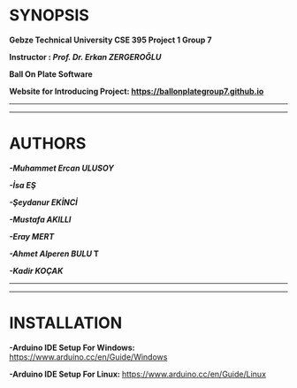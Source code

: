# SYNOPSIS

<b> Gebze Technical University CSE 395 Project 1 Group 7 </b>

<b> Instructor : <i> Prof. Dr. Erkan ZERGEROĞLU </i> </b>

<b> Ball On Plate Software </b>

<b> Website for Introducing Project: https://ballonplategroup7.github.io </b>

-------------------
-------------------


# AUTHORS
<b><i> 
-Muhammet Ercan ULUSOY </i></b>

<b><i> 
-İsa EŞ </i></b>

<b> <i>
-Şeydanur EKİNCİ </i></b>

<b> <i>
-Mustafa AKILLI </i></b>

<b> <i>
-Eray MERT </i></b>

<b> <i>
-Ahmet Alperen BULU </i>T</b>

<b> <i>
-Kadir KOÇAK </i></b>



-------------------
-------------------


# INSTALLATION

<b> -Arduino IDE Setup For Windows: </b> https://www.arduino.cc/en/Guide/Windows

<b> -Arduino IDE Setup For Linux: </b> https://www.arduino.cc/en/Guide/Linux 
